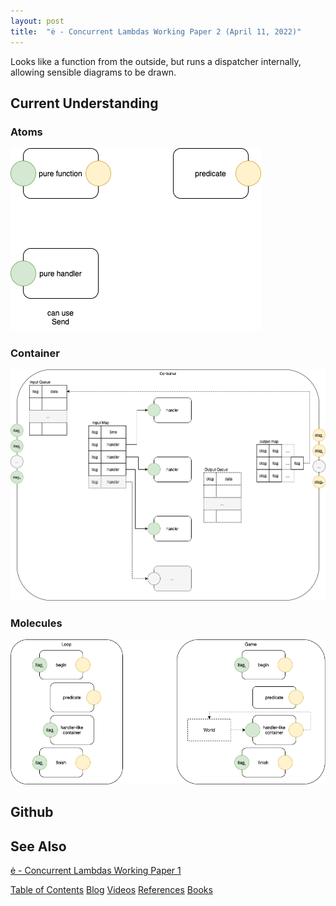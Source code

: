 ```yaml
---
layout: post
title:  "ė - Concurrent Lambdas Working Paper 2 (April 11, 2022)"
---
```

Looks like a function from the outside, but runs a dispatcher internally, allowing sensible diagrams to be drawn.

## Current Understanding

### Atoms

![Atoms](/assets/wp2-atoms.png)

### Container

![Container](/assets/wp2-container.png)

### Molecules

![Molecules](/assets/wp2-Molecules.png)

## Github

## See Also

[ė - Concurrent Lambdas Working Paper 1](https://guitarvydas.github.io/2022/03/20/ė-Concurrent-Lambdas.html)

[Table of Contents](https://guitarvydas.github.io/2021/12/10/Table-of-Contents-Dec-01-2021.html)
[Blog](https://guitarvydas.github.io)
[Videos](https://www.youtube.com/channel/UC9EJr0nKHwadbHUtc5zHdmQ/videos)
[References](https://guitarvydas.github.io/2021/01/14/References.html)
[Books](https://leanpub.com/u/paul-tarvydas.html)

<script src="https://utteranc.es/client.js" 
        repo="guitarvydas/guitarvydas.github.io" 
        issue-term="pathname" 
        theme="github-light" 
        crossorigin="anonymous" 
        async> 
</script> 
